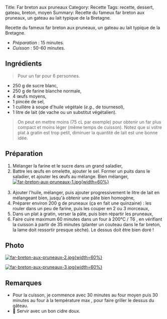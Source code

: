 Title: Far breton aux pruneaux
Category: Recette
Tags: recette, dessert, gateau, breton, moyen
Summary: Recette du fameux far breton aux pruneaux, un gateau au lait typique de la Bretagne.

Recette du fameux far breton aux pruneaux, un gateau au lait typique de la Bretagne.

- *Préparation* : 15 minutes.
- *Cuisson* : 50-60 minutes.

## Ingrédients
> Pour un far pour 6 personnes.

- 250 g de sucre blanc,
- 250 g de farine blanche normale,
- 4 œufs moyens,
- 1 pincée de sel,
- 1 cuillère à soupe d'huile végétale (*e.g.*, de tournesol),
- 1 litre de lait (de vache ou un substitut végétalien).

> On peut en mettre moins (75 cL par exemple) pour obtenir un far plus compact et moins léger (même temps de cuisson). Notez que si votre plat à gratin est trop petit, diminuer la quantité de lait est une bonne idée.

## Préparation
1. Mélanger la farine et le sucre dans un grand saladier,
2. Battre les œufs en omelette, ajouter le sel. Former un puits dans le saladier, et ajouter les œufs au mélange. Bien mélanger,
   [![far-breton-aux-pruneaux-1.jpg]({static}images/far-breton-aux-pruneaux-1.jpg){width=60%}]({static}images/far-breton-aux-pruneaux-1.jpg)
   <br><br>
3. Ajouter l'huile, mélanger, puis ajouter progressivement le litre de lait en mélangeant bien, jusqu'à obtenir une pâte bien homogène,
4. Préparer environ 200 g de pruneaux (ça en fait une quinzaine) : les rouler dans un peu de farine, puis les couper en 2 ou 3 morceaux,
5. Dans un plat à gratin, verser la pâte, puis bien répartir les pruneaux,
6. Faire cuire maximum 60 minutes dans un four à 200°C / T6 <i class="fa fa-thermometer-full" aria-hidden="true"></i>, en vérifiant la cuisson à partir de 35 minutes (planter un couteau dans le far breton, la lame doit ressortir presque sèche). Le dessus doit être bien doré !

## Photo
[![far-breton-aux-pruneaux-2.jpg]({static}images/far-breton-aux-pruneaux-2.jpg){width=60%}]({static}images/far-breton-aux-pruneaux-2.jpg)

[![far-breton-aux-pruneaux-3.jpg]({static}images/far-breton-aux-pruneaux-3.jpg){width=60%}]({static}images/far-breton-aux-pruneaux-3.jpg)

## Remarques
- Pour la cuisson, je commence avec 30 minutes au four moyen <i class="fa fa-thermometer-half" aria-hidden="true"></i> puis 30 minutes au four à la température max <i class="fa fa-thermometer-full" aria-hidden="true"></i>, pour faire griller le dessus du gâteau.
- :wine_glass: Servir avec un bon cidre doux.
